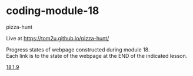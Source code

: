 # coding-module-18

pizza-hunt  

Live at https://tom2u.github.io/pizza-hunt/  

Progress states of webpage constructed during module 18.  
Each link is to the state of the webpage at the END of the indicated lesson.  

[18.1.9](https://github.com/tom2u/coding-online-module-18/tree/master/18.1.9)  
